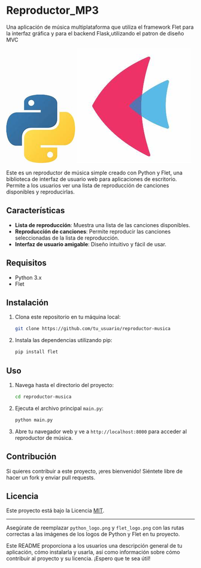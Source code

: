 # Reproductor_MP3
Una aplicación de música multiplataforma que utiliza el framework Flet para la interfaz gráfica y para el backend Flask,utilizando el patron de diseño MVC

![Python Logo](assets\Python.jpg) ![Flet Logo](assets\flet.jpg)


Este es un reproductor de música simple creado con Python y Flet, una biblioteca de interfaz de usuario web para aplicaciones de escritorio. Permite a los usuarios ver una lista de reproducción de canciones disponibles y reproducirlas.

## Características

- **Lista de reproducción**: Muestra una lista de las canciones disponibles.
- **Reproducción de canciones**: Permite reproducir las canciones seleccionadas de la lista de reproducción.
- **Interfaz de usuario amigable**: Diseño intuitivo y fácil de usar.

## Requisitos

- Python 3.x
- Flet

## Instalación

1. Clona este repositorio en tu máquina local:

   ```bash
   git clone https://github.com/tu_usuario/reproductor-musica
   ```

2. Instala las dependencias utilizando pip:

   ```bash
   pip install flet
   ```

## Uso

1. Navega hasta el directorio del proyecto:

   ```bash
   cd reproductor-musica
   ```

2. Ejecuta el archivo principal `main.py`:

   ```bash
   python main.py
   ```

3. Abre tu navegador web y ve a `http://localhost:8000` para acceder al reproductor de música.

## Contribución

Si quieres contribuir a este proyecto, ¡eres bienvenido! Siéntete libre de hacer un fork y enviar pull requests.

## Licencia

Este proyecto está bajo la Licencia [MIT](LICENSE).

---

Asegúrate de reemplazar `python_logo.png` y `flet_logo.png` con las rutas correctas a las imágenes de los logos de Python y Flet en tu proyecto.

Este README proporciona a los usuarios una descripción general de tu aplicación, cómo instalarla y usarla, así como información sobre cómo contribuir al proyecto y su licencia. ¡Espero que te sea útil!